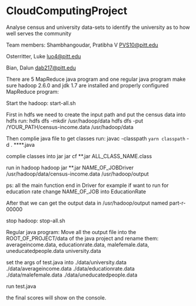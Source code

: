 # CloudComputingProject
Analyse census and university data-sets to identify the university as to how well serves the community

Team members: 
Shambhangoudar, Pratibha V     PVS10@pitt.edu 

Osterritter, Luke              luo4@pitt.edu 

Bian, Dalun                    dab217@pitt.edu 


There are 5 MapReduce java program and one regular java program
make sure hadoop 2.6.0 and jdk 1.7 are installed and properly configured
MapReduce program:

Start the hadoop:
start-all.sh

First in hdfs we need to create the input path and put the census data into hdfs
run:
hdfs dfs -mkdir /usr/hadoop/data
hdfs dfs -put /YOUR_PATH/census-income.data /usr/hadoop/data

Then complie java file to get classes
run:
javac -classpath `yarn classpath` -d . ****.java 

complie classes into jar
jar cf **.jar ALL_CLASS_NAME.class

run in hadoop
hadoop jar **.jar  NAME_OF_JOBDriver /usr/hadoop/data/census-income.data /usr/hadoop/output

ps: all the main function end in Driver for example if want to run for education rate change NAME_OF_JOB into EducationRate

After that we can get the output data in /usr/hadoop/output named part-r-00000

stop hadoop:
stop-all.sh

Regular java program:
Move all the output file into the ROOT_OF_PROJECT/data of the java project
and rename them:
averageincome.data, educationrate.data, malefemale.data, uneducatedpeople.data university.data

set the args of test.java into ./data/university.data ./data/averageincome.data ./data/educationrate.data ./data/malefemale.data ./data/uneducatedpeople.data

run test.java

the final scores will show on the console.



